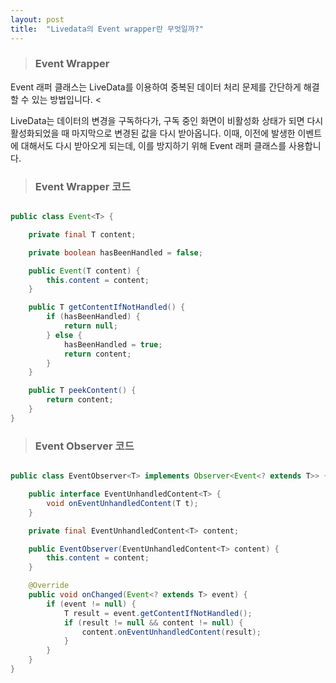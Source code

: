 ```yaml
---
layout: post
title:  "Livedata의 Event wrapper란 무엇일까?"
---
```


>### Event Wrapper
Event 래퍼 클래스는 LiveData를 이용하여 중복된 데이터 처리 문제를 간단하게 해결할 수 있는 방법입니다.
<

LiveData는 데이터의 변경을 구독하다가, 구독 중인 화면이 비활성화 상태가 되면 다시 활성화되었을 때 마지막으로 변경된 값을 다시 받아옵니다. 이때, 이전에 발생한 이벤트에 대해서도 다시 받아오게 되는데, 이를 방지하기 위해 Event 래퍼 클래스를 사용합니다.

>### Event Wrapper 코드

```java

public class Event<T> {

    private final T content;

    private boolean hasBeenHandled = false;

    public Event(T content) {
        this.content = content;
    }

    public T getContentIfNotHandled() {
        if (hasBeenHandled) {
            return null;
        } else {
            hasBeenHandled = true;
            return content;
        }
    }

    public T peekContent() {
        return content;
    }
}

```



>### Event Observer 코드

```java

public class EventObserver<T> implements Observer<Event<? extends T>> {

    public interface EventUnhandledContent<T> {
        void onEventUnhandledContent(T t);
    }

    private final EventUnhandledContent<T> content;

    public EventObserver(EventUnhandledContent<T> content) {
        this.content = content;
    }

    @Override
    public void onChanged(Event<? extends T> event) {
        if (event != null) {
            T result = event.getContentIfNotHandled();
            if (result != null && content != null) {
                content.onEventUnhandledContent(result);
            }
        }
    }
}

```
